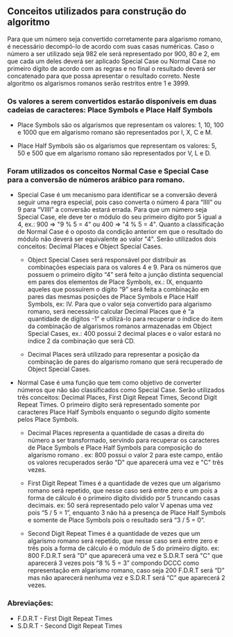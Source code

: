 ## Conceitos utilizados para construção do algoritmo
Para que um número seja convertido corretamente para algarismo romano, é necessário decompô-lo de acordo com suas casas numéricas. Caso o número a ser utilizado seja 982 ele será representado por 900, 80 e 2, em que cada um deles deverá ser aplicado Special Case ou Normal Case no primeiro dígito de acordo com as regras e no final o resultado deverá ser concatenado para que possa apresentar o resultado correto. Neste algoritmo os algarismos romanos serão restritos entre 1 e 3999.

### Os valores a serem convertidos estarão disponíveis em duas cadeias de caracteres: Place Symbols e Place Half Symbols
- Place Symbols são os algarismos que representam os valores: 1, 10, 100 e 1000 que em algarismo romano são representados por I, X, C e M.

- Place Half Symbols são os algarismos que representam os valores: 5, 50 e 500 que em algarismo romano são representados por V, L e D.

### Foram utilizados os conceitos Normal Case e Special Case para a conversão de números arábico para romano. 

- Special Case é um mecanismo para identificar se a conversão deverá seguir uma regra especial, pois caso converta o número 4 para “IIII” ou 9 para “VIIII” a conversão estará errada. Para que um número seja Special Case, ele deve ter o módulo do seu primeiro dígito por 5 igual a 4, ex.: 900 => "9 % 5 = 4" ou 400 => "4 % 5 = 4". Quanto a classificação de Normal Case é o oposto da condição anterior em que o resultado do módulo não deverá ser equivalente ao valor "4". Serão utilizados dois conceitos: Decimal Places e Object Special Cases. 

    - Object Special Cases será responsável por distribuir as combinações especiais para os valores 4 e 9. Para os números que possuem o primeiro dígito “4” será feito a junção distinta sequencial em pares  dos elementos de Place Symbols, ex.: IX, enquanto aqueles que possuírem o dígito “9” será feita a combinação em pares das mesmas posições de Place Symbols e Place Half Symbols, ex: IV. Para que o valor seja convertido para algarismo romano, será necessário calcular Decimal Places que é “a quantidade de dígitos -1” e utilizá-lo para recuperar o índice do item da combinação de algarismos romanos armazenadas em Object Special Cases, ex.: 400 possui 2 decimal places e o valor estará no índice 2 da combinação que será CD.

    - Decimal Places será utilizado para representar a posição da combinação de pares do algarismo romano que será recuperado de Object Special Cases.

- Normal Case é uma função que tem como objetivo de converter números que não são classificados como Special Case. Serão utilizados três conceitos: Decimal Places, First Digit Repeat Times, Second Digit Repeat Times. O primeiro dígito será representado somente por caracteres Place Half Symbols enquanto o segundo dígito somente pelos Place Symbols.

    - Decimal Places representa a quantidade de casas a direita do número a ser transformado, servindo para recuperar os caracteres de Place Symbols e Place Half Symbols para composição do algarismo romano . ex: 800 possui o valor 2 para este campo, então os valores recuperados serão "D" que aparecerá uma vez e "C" três vezes.

    - First Digit Repeat Times é a quantidade de vezes que um algarismo romano será repetido, que nesse caso será entre zero e um pois a forma de cálculo é o primeiro dígito dividido por 5 truncando casas decimais. ex: 50 será representado pelo valor V apenas uma vez pois “5 / 5 = 1”, enquanto 3 não há a presença de Place Half Symbols e somente de Place Symbols pois o resultado será “3 / 5 = 0”.

    -   Second Digit Repeat Times é a quantidade de vezes que um algarismo romano será repetido, que nesse caso será entre zero e três pois a forma de cálculo é o módulo de 5 do primeiro dígito. ex: 800 F.D.R.T será "D" que aparecerá uma vez e S.D.R.T será "C" que aparecerá 3 vezes pois “8 % 5 = 3” compondo DCCC como representação em algarismo romano, caso seja 200 F.D.R.T será “D” mas não aparecerá nenhuma vez e S.D.R.T será “C” que aparecerá 2 vezes.
 
### Abreviações: 
- F.D.R.T - First Digit Repeat Times
-   S.D.R.T - Second Digit Repeat Times

